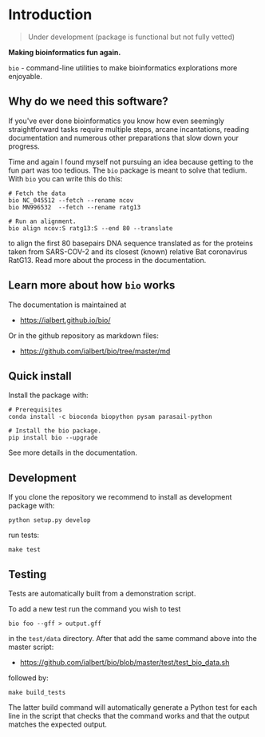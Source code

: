 # Introduction

> Under development (package is functional but not fully vetted)

**Making bioinformatics fun again.**

`bio` - command-line utilities to make bioinformatics explorations more enjoyable.

## Why do we need this software?

If you've ever done bioinformatics you know how even seemingly straightforward tasks require multiple steps, arcane incantations, reading documentation and numerous other preparations that slow down your progress. 

Time and again I found myself not pursuing an idea because getting to the fun part was too tedious. The `bio` package is meant to solve that tedium.  With `bio` you can write this do this:

    # Fetch the data
    bio NC_045512 --fetch --rename ncov
    bio MN996532  --fetch --rename ratg13
    
    # Run an alignment.
    bio align ncov:S ratg13:S --end 80 --translate

to align the first 80 basepairs DNA sequence translated as for the proteins taken from SARS-COV-2 and its closest (known) relative Bat coronavirus RatG13. Read more about the process in the documentation.

## Learn more about how `bio` works

The documentation is maintained at

* https://ialbert.github.io/bio/

Or in the github repository as markdown files:

* https://github.com/ialbert/bio/tree/master/md

## Quick install
    
Install the package with:

    # Prerequisites
    conda install -c bioconda biopython pysam parasail-python
    
    # Install the bio package.
    pip install bio --upgrade
    
See more details in the documentation.

## Development

If you clone the repository we recommend to install as development package with:

    python setup.py develop
    
run tests:

    make test
    
## Testing

Tests are automatically built from a demonstration script. 

To add a new test run the command you wish to test

    bio foo --gff > output.gff

in the `test/data` directory. After that add the same command above into the master script:

* https://github.com/ialbert/bio/blob/master/test/test_bio_data.sh
    
followed by:

    make build_tests
    
The latter build command will automatically generate a Python test for each line in the script
that checks that the command works and that the output matches the expected output.

    
